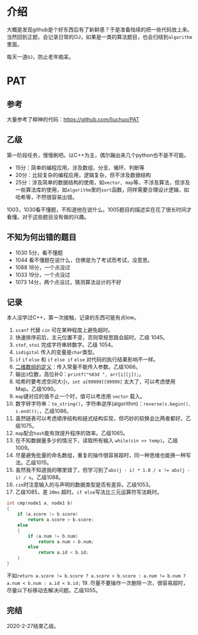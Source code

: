# 介绍

大概是发现github是个好东西后有了新鲜感？于是准备陆续的把一些代码放上来。当然回到正题，会记录日常的OJ，如果是一类的算法题目，也会归结到`algorithm`里面。

每天一道`OJ`，防止老年痴呆。

# PAT

## 参考

大量参考了柳神的代码：https://github.com/liuchuo/PAT

## 乙级

第一阶段任务，慢慢刷吧。以C++为主，偶尔蹦出来几个python也不是不可能。
- 15分：简单的编程应用，涉及数组、分支、循环、判断等
- 20分：比较复杂的编程应用，逻辑复杂，但不涉及数据结构
- 25分：涉及简单的数据结构的使用，如`vector, map`等，不涉及算法，但涉及一些算法库的使用，如`algorithm`里的`sort`函数，同样需要合理设计逻辑，如哈希等，不然很容易出错。

1003，1030看不懂题，不知道他在说什么。1005题目的描述实在花了很长时间才看懂。对于这些题目没有做的兴趣。

## 不知为何出错的题目

- 1030 5分，看不懂题
- 1044 看不懂题在说什么，仿佛是为了考试而考试，没意思。
- 1088 18分，一个点没过
- 1033 19分，一个点没过
- 1073 14分，两个点没过，猜测算法设计的不好

## 记录

本人没学过C++，第一次接触，记录的东西可能有点low。

1. `scanf` 代替 `cin` 可在某种程度上避免超时。
2. 快速排序前后，主元位置不变，否则常规思路会超时。乙级 1045。
3. `stof`, `stoi` 完成字符串转数字。乙级 1054。
4. `isdigital` 传入的变量是`char`类型。
5. `if` `if` `else` 和 `if` `else if` `else` 对代码的执行结果影响不一样。
6. [二维数组的定义](https://blog.csdn.net/FX677588/article/details/52708813)：传入常量不能传入参数。乙级1066。
7. 输出`3`位数，高位补0：`printf("%03d ", arr[i][j]);`。
8. 哈希时要考虑空间大小，`int a[99999][99999]` 太大了，可以考虑使用 Map。乙级1090。
9. `map`键对应的值不止一个时，值可以考虑用 `vector` 载入。
10. 数字转字符串：`to_string()`，字符串逆序(algorithm)：`reverse(s.begin(), s.end());`，乙级1086。
11. 虽然链表可以考虑顺序结构和链式结构实现，但巧妙的软换会比两者都好。乙级1075。
12. `map`配合`hash`能有效提升程序的效率。乙级1065。
14. 在不知数据量多少的情况下，读取所有输入 `while(cin >> temp)`。乙级1009。
15. 尽量避免批量的命名数组，重复的操作很容易超时，同一种思维也能换一种写法。乙级1015。
16. 虽然我不知道我的哪里错了，但学习到了`abs(j - i) * 1.0 / x != abs(j - i) / x`。乙级1088。
17. `cin`时注意输入的与声明的数据类型是否有差异。乙级1053。
18. 乙级1085，差 `20ms` 超时。`if else`写法比三元运算符写法耗时。
```cpp
int cmp(node1 a, node1 b)
{
    if (a.score != b.score)
        return a.score > b.score;
    else
    {
        if (a.num != b.num)
            return a.num < b.num;
        else
            return a.id < b.id;
    }
}
```
不如`return a.score != b.score ? a.score > b.score : a.num != b.num ? a.num < b.num : a.id < b.id;`
19. 尽量不要操作一次删除一次，很容易超时，尽量以下标移动去解决问题。乙级1055。

## 完结

2020-2-27结束乙级。